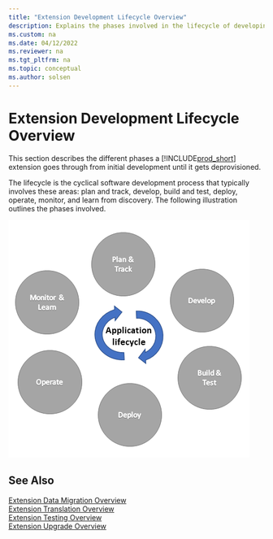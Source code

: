 ```yaml
---
title: "Extension Development Lifecycle Overview"
description: Explains the phases involved in the lifecycle of developing an extension.
ms.custom: na
ms.date: 04/12/2022
ms.reviewer: na
ms.tgt_pltfrm: na
ms.topic: conceptual
ms.author: solsen
---
```


# Extension Development Lifecycle Overview

This section describes the different phases a [!INCLUDE[prod_short](includes/prod_short.md)] extension goes through from initial development until it gets deprovisioned.

The lifecycle is the cyclical software development process that typically involves these areas: plan and track, develop, build and test, deploy, operate, monitor, and learn from discovery. The following illustration outlines the phases involved.

![The application lifecycle.](../media/application-lifecycle.png "The application lifecycle") 

## See Also

[Extension Data Migration Overview](devenv-migrate-table-fields.md)  
[Extension Translation Overview](devenv-translations-overview.md)  
[Extension Testing Overview](devenv-testing-application.md)  
[Extension Upgrade Overview](devenv-app-life-cycle.md)  
